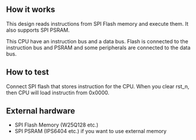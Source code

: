 <!---

This file is used to generate your project datasheet. Please fill in the information below and delete any unused
sections.

You can also include images in this folder and reference them in the markdown. Each image must be less than
512 kb in size, and the combined size of all images must be less than 1 MB.
-->

## How it works

This design reads instructions from SPI Flash memory and execute them.
It also supports SPI PSRAM.

This CPU have an instruction bus and a data bus.
Flash is connected to the instruction bus and PSRAM and some peripherals are connected to the data bus. 

## How to test
Connect SPI flash that stores instruction for the CPU.
When you clear rst_n, then CPU will load instructin from 0x0000.

## External hardware
- SPI Flash Memory (W25Q128 etc.)
- SPI PSRAM (IPS6404 etc.) if you want to use external memory